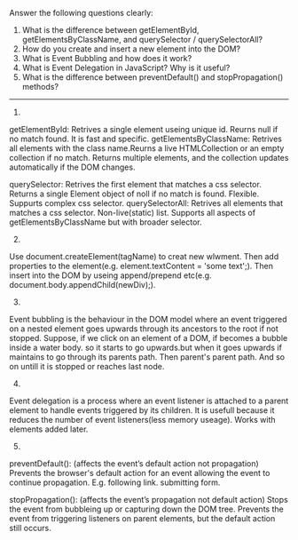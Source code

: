 Answer the following questions clearly:
1. What is the difference between getElementById, getElementsByClassName, and querySelector / querySelectorAll?
2. How do you create and insert a new element into the DOM?
3. What is Event Bubbling and how does it work?
4. What is Event Delegation in JavaScript? Why is it useful?
5. What is the difference between preventDefault() and stopPropagation() methods?

------------------------------

1.
getElementById: Retrives a single element useing unique id. Reurns null if no match found. It is fast and specific.
getElementsByClassName: Retrives all elements with the class name.Reurns a live HTMLCollection or an empty collection if no match. Returns multiple elements, and the collection updates automatically if the DOM changes.

querySelector: Retrives the first element that matches a css selector. Returns a single Element object of noll if no match is found. Flexible. Suppurts complex css selector.
querySelectorAll: Retrives all elements that matches a css selector. Non-live(static) list. Supports all aspects of getElementsByClassName but with broader selector.




2.
Use document.createElement(tagName) to creat new wlwment. Then add properties to the element(e.g. element.textContent = 'some text';). Then insert into the DOM by useing append/prepend etc(e.g. document.body.appendChild(newDiv);). 


3.
Event bubbling is the behaviour in the DOM model where an event triggered on a nested element goes upwards through its ancestors to the root if not stopped.
Suppose, if we click on an element of a DOM, if becomes a bubble inside a water body. so it starts to go upwards.but when it goes upwards if maintains to go through its parents path. Then parent's parent path. And so on untill it is stopped or reaches last node.

4.
Event delegation is a process where an event listener is attached to a parent element to handle events triggered by its children.
It is usefull because it reduces the number of event listeners(less memory useage). Works with elements added later.

5.
preventDefault(): (affects the event’s default action not propagation) Prevents the browser's default action for an event allowing the event to continue propagation. E.g. following link. submitting form.

stopPropagation(): (affects the event’s propagation not default action) Stops the event from bubbleing up or capturing down the DOM tree. Prevents the event from triggering listeners on parent elements, but the default action still occurs.


